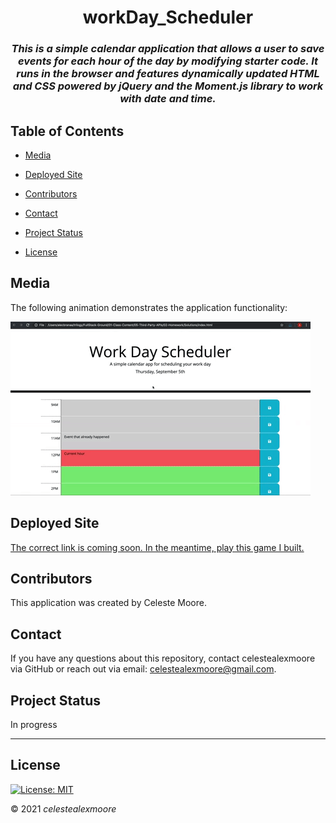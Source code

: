 <div align="center">

# workDay_Scheduler

### _This is a simple calendar application that allows a user to save events for each hour of the day by modifying starter code. It runs in the browser and features dynamically updated HTML and CSS powered by jQuery and the Moment.js library to work with date and time._
</div>

## Table of Contents

- [Media](#Media)

- [Deployed Site](#deployed-site)

- [Contributors](#Contributors)

- [Contact](#Contact)

- [Project Status](#project-status)

- [License](#License)

## Media

The following animation demonstrates the application functionality:

![A user scrolls through the scheduler, adds an event and saves the changes.](./Assets/05-third-party-apis-homework-demo.gif)

## Deployed Site

   [The correct link is coming soon. In the meantime, play this game I built.](https://celestealexmoore.github.io/Rock-Paper-Scissors/)

## Contributors

This application was created by Celeste Moore.

## Contact

If you have any questions about this repository, contact celestealexmoore via GitHub or reach out via email:
celestealexmoore@gmail.com.

## Project Status

In progress

---

## License

[![License: MIT](https://img.shields.io/badge/License-MIT-blueviolet.svg)](https://opensource.org/licenses/MIT)

© 2021 _celestealexmoore_